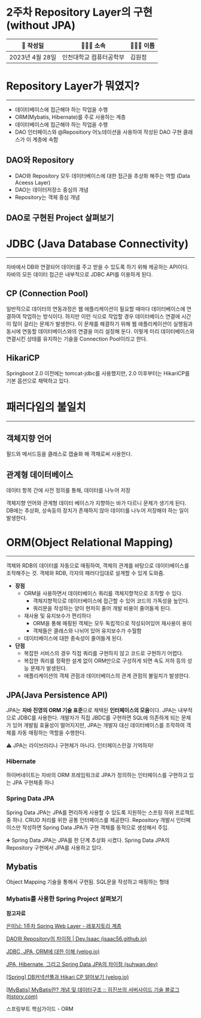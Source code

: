 # 2주차 Repository Layer의 구현 (without JPA)

| 📝 작성일 | 👨🏻‍🏫 소속 | 🙋🏻‍♂️ 이름 |
| --- | --- | --- |
| 2023년 4월 28일 | 인천대학교 컴퓨터공학부 | 김원정 |

# Repository Layer가 뭐였지?

---

- 데이터베이스에 접근해야 하는 작업을 수행
- ORM(Mybatis, Hibernate)를 주로 사용하는 계층
- 데이터베이스에 접근해야 하는 작업을 수행
- DAO 인터페이스와 @Repositiory 어노테이션을 사용하여 작성된 DAO 구현 클래스가 이 계층에 속함

## DAO와 Repository

- DAO와 Repository 모두 데이터베이스에 대한 접근을 추상화 해주는 역할 (Data Aceess Layer)
- DAO는 데이터저장소 중심의 개념
- Repository는 객체 중심 개념

## DAO로 구현된 Project 살펴보기

# JDBC (Java Database Connectivity)

---

자바에서 DB와 연결되어 데이터를 주고 받을 수 있도록 하기 위해 제공하는 API이다.
자바의 모든 데이터 접근은 내부적으로 JDBC API를 이용하게 된다.

## CP (Connection Pool)

일반적으로 데이터의 연동과정은 웹 애플리케이션이 필요할 때마다 데이터베이스에 연결하여 작업하는 방식이다.
하지만 이런 식으로 작업할 경우 데이터베이스 연결에 시간이 많이 걸리는 문제가 발생한다.
이 문제를 해결하기 위해 웹 애플리케이션이 실행됨과 동시에 연동할 데이터베이스와의 연결을 미리 설정해 둔다.
이렇게 미리 데이터베이스와 연결시킨 상태를 유지하는 기술을 Connection Pool이라고 한다.

## HikariCP

Springboot 2.0 이전에는 tomcat-jdbc를 사용했지만, 2.0 이후부터는 HikariCP를 기본 옵션으로 채택하고 있다.

# 패러다임의 불일치

---

## **객체지향 언어**

필드와 메서드등을 클래스로 캡슐화 해 객체로써 사용한다.

## **관계형 데이터베이스**

데이터 항목 간에 사전 정의를 통해, 데이터를 나누어 저장

객체지향 언어와 관계형 데이터 베이스가 지향하는 바가 다르니 문제가 생기게 된다.
DB에는 추상화, 상속등의 장치가 존재하지 않아 데이터를 나누어 저장해야 하는 일이 발생한다.

# ORM(Object Relational Mapping)

---

객체와 RDB의 데이터를 자동으로 매핑하여, 객체의 관계를 바탕으로 데이터베이스를 조작해주는 것.
객체와 RDB, 각자의 패러다임대로 설계할 수 있게 도와줌.

- **장점**
    - ORM을 사용하면서 데이터베이스 쿼리를 객체지향적으로 조작할 수 있다.
        - 객체지향적으로 데이터베이스에 접근할 수 있어 코드의 가독성을 높인다.
        - 쿼리문을 작성하는 양이 현저히 줄어 개발 비용이 줄어들게 된다.
    - 재사용 및 유지보수가 편리하다
        - ORM을 통해 매핑된 객체는 모두 독립적으로 작성되어있어 재사용이 용이
        - 객체들은 클래스와 나뉘어 있어 유지보수가 수월함
    - 데이터베이스에 대한 종속성이 줄어들게 된다.
- **단점**
    - 복잡한 서비스의 경우 직접 쿼리를 구현하지 않고 코드로 구현하기 어렵다.
    - 복잡한 쿼리를 정확한 설계 없이 ORM만으로 구성하게 되면 속도 저하 등의 성능 문제가 발생된다.
    - 애플리케이션의 객체 관점과 데이터베이스의 관계 관점의 불일치가 발생한다.

## JPA(Java Persistence API)

JPA는 **자바 진영의 ORM 기술 표준**으로 채택된 **인터페이스의 모음**이다.
JPA는 내부적으로 JDBC를 사용한다. 개발자가 직접 JBDC를 구현하면 SQL에 의존하게 되는 문제가 있어 개발됨 효율성이 떨어지지만, JPA는 개발자 대신 데이터베이스를 조작하여 객체를 자동 매핑하는 역할을 수행한다.

<aside>
⚠️ JPA는 라이브러리나 구현체가 아니다. 인터페이스란걸 기억하자!

</aside>

### Hibernate

하이버네이트는 자바의 ORM 프레임워크로 JPA가 정의하는 인터페이스를 구현하고 있는 JPA 구현체중 하나

### Spring Data JPA

Spring Data JPA는 JPA를 편리하게 사용할 수 있도록 지원하는 스프링 하위 프로젝트 중 하나.
CRUD 처리를 위한 공통 인터페이스를 제공한다. Repository 개발시 인터페이스만 작성하면 Spring Data JPA가 구현 객체를 동적으로 생성해서 주입.

<aside>
➕ Spring Data JPA는 JPA를 한 단계 추상화 시켰다.
Spring Data JPA의 Repository 구현에서 JPA를 사용하고 있다.

</aside>

## Mybatis

Object Mapping 기술을 통해서 구현됨. SQL문을 작성하고 매핑하는 형태

### Mybatis를 사용한 Spring Project 살펴보기

**참고자료**

[은미님: 1주차 Spring Web Layer - 레포지토리 계층](https://github.com/inu-appcenter/server-study-15th/blob/main/contents/concepts/week1/eunmi/1week.md)

[DAO와 Repository의 차이점 | Dev.Isaac (isaac56.github.io)](https://isaac56.github.io/etc/2021/08/29/difference_DAO_Repository/)

[JDBC, JPA, ORM에 대한 이해 (velog.io)](https://velog.io/@u-nij/JDBC-JPA-ORM%EC%97%90-%EB%8C%80%ED%95%9C-%EC%9D%B4%ED%95%B4)

[JPA, Hibernate, 그리고 Spring Data JPA의 차이점 (suhwan.dev)](https://suhwan.dev/2019/02/24/jpa-vs-hibernate-vs-spring-data-jpa/)

[[Spring] DB커넥션풀과 Hikari CP 알아보기 (velog.io)](https://velog.io/@miot2j/Spring-DB%EC%BB%A4%EB%84%A5%EC%85%98%ED%92%80%EA%B3%BC-Hikari-CP-%EC%95%8C%EC%95%84%EB%B3%B4%EA%B8%B0)

[[MyBatis] MyBatis란? 개념 및 데이터구조 :: 히진쓰의 서버사이드 기술 블로그 (tistory.com)](https://khj93.tistory.com/entry/MyBatis-MyBatis%EB%9E%80-%EA%B0%9C%EB%85%90-%EB%B0%8F-%ED%95%B5%EC%8B%AC-%EC%A0%95%EB%A6%AC)

스프링부트 핵심가이드 - ORM